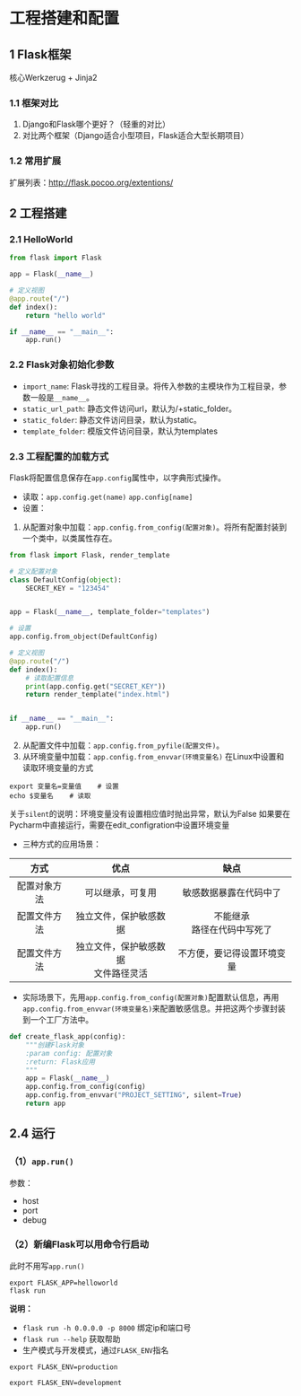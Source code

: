 # 工程搭建和配置

## 1 Flask框架
核心Werkzerug + Jinja2

### 1.1 框架对比
1. Django和Flask哪个更好？（轻重的对比）
2. 对比两个框架（Django适合小型项目，Flask适合大型长期项目）

### 1.2 常用扩展
扩展列表：http://flask.pocoo.org/extentions/


## 2 工程搭建
### 2.1 HelloWorld
```python
from flask import Flask

app = Flask(__name__)

# 定义视图
@app.route("/")
def index():
    return "hello world"

if __name__ == "__main__":
    app.run()
```

### 2.2 Flask对象初始化参数
* `import_name`: Flask寻找的工程目录。将传入参数的主模块作为工程目录，参数一般是`__name__`。
* `static_url_path`: 静态文件访问url，默认为/+static_folder。
* `static_folder`: 静态文件访问目录，默认为static。
* `template_folder`: 模版文件访问目录，默认为templates

### 2.3 工程配置的加载方式
Flask将配置信息保存在`app.config`属性中，以字典形式操作。
* 读取：`app.config.get(name)` `app.config[name]`
* 设置：
1. 从配置对象中加载：`app.config.from_config(配置对象)`。将所有配置封装到一个类中，以类属性存在。
```python
from flask import Flask, render_template

# 定义配置对象
class DefaultConfig(object):
    SECRET_KEY = "123454"


app = Flask(__name__, template_folder="templates")

# 设置
app.config.from_object(DefaultConfig)

# 定义视图
@app.route("/")
def index():
    # 读取配置信息
    print(app.config.get("SECRET_KEY"))
    return render_template("index.html")


if __name__ == "__main__":
    app.run()

```
2. 从配置文件中加载：`app.config.from_pyfile(配置文件)`。
3. 从环境变量中加载：`app.config.from_envvar(环境变量名)`
在Linux中设置和读取环境变量的方式
```shell
export 变量名=变量值    # 设置
echo $变量名    # 读取
```
关于`silent`的说明：环境变量没有设置相应值时抛出异常，默认为False
如果要在Pycharm中直接运行，需要在edit_configration中设置环境变量

* 三种方式的应用场景：
<center>
<div>

方式|优点|缺点
:--:|:--:|:--:
配置对象方法|可以继承，可复用|敏感数据暴露在代码中了
配置文件方法|独立文件，保护敏感数据|不能继承<br>路径在代码中写死了|
配置文件方法|独立文件，保护敏感数据<br>文件路径灵活|不方便，要记得设置环境变量|


</div>
</center>

* 实际场景下，先用`app.config.from_config(配置对象)`配置默认信息，再用`app.config.from_envvar(环境变量名)`来配置敏感信息。并把这两个步骤封装到一个工厂方法中。
```python
def create_flask_app(config):
    """创建Flask对象
    :param config: 配置对象
    :return: Flask应用
    """
    app = Flask(__name__)
    app.config.from_config(config)
    app.config.from_envvar("PROJECT_SETTING", silent=True)
    return app
```

## 2.4 运行
### （1）`app.run()`
参数：
* host
* port
* debug
### （2）新编Flask可以用命令行启动
此时不用写`app.run()`
```shell
export FLASK_APP=helloworld
flask run
```
**说明：**
* `flask run -h 0.0.0.0 -p 8000` 绑定ip和端口号
* `flask run --help` 获取帮助
* 生产模式与开发模式，通过`FLASK_ENV`指名
```shell
export FLASK_ENV=production

export FLASK_ENV=development
```